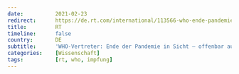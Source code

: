 ```yaml
---
date:          2021-02-23
redirect:      https://de.rt.com/international/113566-who-ende-pandemie-in-sicht/
title:         RT
timeline:      false
country:       DE
subtitle:      'WHO-Vertreter: Ende der Pandemie in Sicht – offenbar auch ohne Impfung'
categories:    [Wissenschaft]
tags:          [rt, who, impfung]
---
```

